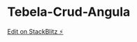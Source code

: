 # Tebela-Crud-Angula

[Edit on StackBlitz ⚡️](https://stackblitz.com/edit/primeng-tablecrud-demo-4rmlpz)